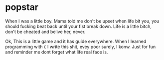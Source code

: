 # popstar

When I was a little boy.
Mama told me don't be upset when life bit you, you should fucking beat back until your fist break down.
Life is a little bitch, don't be cheated and belive her, never.

Ok,
This is a little game and it has guide everywhere.
When I learned programming with `C` I write this shit, evey poor surely, I konw.
Just for fun and reminder me dont forget what life real face is.
